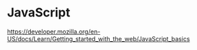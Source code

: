 # JavaScript
https://developer.mozilla.org/en-US/docs/Learn/Getting_started_with_the_web/JavaScript_basics
